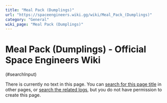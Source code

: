 ```yaml
---
title: "Meal Pack (Dumplings)"
url: "https://spaceengineers.wiki.gg/wiki/Meal_Pack_(Dumplings)"
category: "General"
wiki_page: "Meal Pack (Dumplings)"
---
```


# Meal Pack (Dumplings) - Official Space Engineers Wiki

(#searchInput)

There is currently no text in this page. You can [search for this page title](https://spaceengineers.wiki.gg/wiki/Special:Search/Meal_Pack_\(Dumplings\) "Special:Search/Meal Pack (Dumplings)") in other pages, or [search the related logs](https://spaceengineers.wiki.gg/wiki/Special:Log?page=Meal_Pack_\(Dumplings\)), but you do not have permission to create this page.